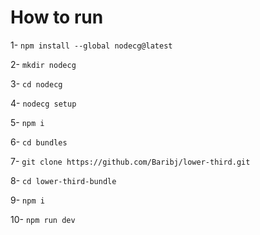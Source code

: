 # How to run

1- `npm install --global nodecg@latest`

2- `mkdir nodecg`

3- `cd nodecg`

4- `nodecg setup`

5- `npm i`

6- `cd bundles`

7- `git clone https://github.com/Baribj/lower-third.git`

8- `cd lower-third-bundle`

9- `npm i`

10- `npm run dev`
